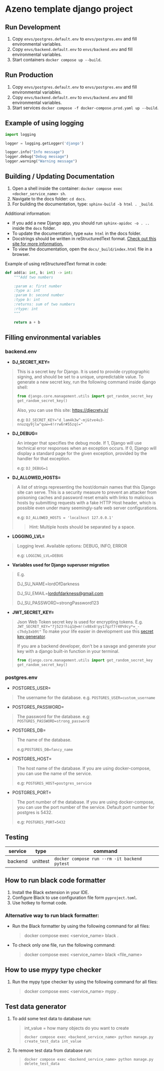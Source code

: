 # Azeno template django project

## Run Development

1. Copy `envs/postgres.default.env` to `envs/postgres.env` and fill environmental variables.
2. Copy `envs/backend.default.env` to `envs/backend.env` and fill environmental variables.
3. Start containers `docker compose up --build`.

## Run Production

1. Copy `envs/postgres.default.env` to `envs/postgres.env` and fill environmental variables.
2. Copy `envs/backend.default.env` to `envs/backend.env` and fill environmental variables.
3. Start services `docker compose -f docker-compose.prod.yaml up --build`.


## Example of using logging
```python
import logging

logger = logging.getLogger('django')

logger.info("Info message")
logger.debug("Debug message")
logger.warning("Warning message")
```

## Building / Updating Documentation

1. Open a shell inside the container: `docker compose exec <docker_service_name> sh`.
2. Navigate to the docs folder: `cd docs`.
3. For building the documentation, type: `sphinx-build -b html . _build`.

Additional information:
- If you add a new Django app, you should run `sphinx-apidoc -o . ..` inside the `docs` folder.
- To update the documentation, type `make html` in the docs folder. 
- Docstrings should be written in reStructuredText format. [Check out this site for more information.](https://docutils.sourceforge.io/rst.html)
- To view the documentation, open the `docs/_build/index.html` file in a browser.

Example of using reStructuredText format in code:
```python
def add(a: int, b: int) -> int:
    """Add two numbers

    :param a: first number
    :type a: int
    :param b: second number
    :type b: int
    :returns: sum of two numbers
    :rtype: int
    """

    return a + b
```

## Filling environmental variables

### backend.env

* **DJ_SECRET_KEY=**
 
>This is a secret key for Django. It is used to provide cryptographic signing, and should be set to a unique, unpredictable value.
>To generate a new secret key, run the following command inside django shell:
>```python
>from django.core.management.utils import get_random_secret_key
>get_random_secret_key()
>```
>
>Also, you can use this site: https://djecrety.ir/
>
>e.g:
>`DJ_SECRET_KEY="d_lam4k3w^-mj&tve4u3-nnuzqy9jlw^quw=4!rrw6r#55zq(="`

* **DJ_DEBUG=**
 
>An integer that specifies the debug mode.
>If 1, Django will use technical error responses when an exception occurs.
>If 0, Django will display a standard page for the given exception, provided by the handler for that exception.
>
>e.g:
>`DJ_DEBUG=1`

* **DJ_ALLOWED_HOSTS=**
 
>A list of strings representing the host/domain names that this Django site can serve.
>This is a security measure to prevent an attacker from poisoning caches and password reset emails with links to malicious hosts by submitting requests with a fake HTTP Host header, which is possible even under many seemingly-safe web server configurations.
>
>e.g:
>`DJ_ALLOWED_HOSTS = 'localhost 127.0.0.1'`
>
>>Hint: Multiple hosts should be separated by a space.

* **LOGGING_LVL=**
 
>Logging level. 
>Available options: DEBUG, INFO, ERROR
>
>e.g:
>`LOGGING_LVL=DEBUG`

* **Variables used for Django superuser migration**

>E.g.
>
>DJ_SU_NAME=lordOfDarkness 
> 
>DJ_SU_EMAIL=lordofdarkness@gmail.com
> 
>DJ_SU_PASSWORD=strongPassword123

 
* **JWT_SECRET_KEY=**

>Json Web Token secret key is used for encrypting tokens.
>E.g. `JWT_SECRET_KEY="7j523!hiq1@=m!(v88x8!py17qzf7r40%9cy*=_-c7hdy3xb9t"`
>To make your life easier in development use this [secret key generator](https://djecrety.ir/).
>
>If you are a backend developer, don't be a savage and generate your key with a django built-in function in your terminal.
>
>```python
>from django.core.management.utils import get_random_secret_key
>get_random_secret_key()
>```

### postgres.env

* POSTGRES_USER=

>The username for the database.
>e.g.
>`POSTGRES_USER=custom_username`
    
* POSTGRES_PASSWORD=

>The password for the database.
>e.g:
>`POSTGRES_PASSWORD=strong_password`
    
* POSTGRES_DB=

>The name of the database.
>
>e.g:`POSTGRES_DB=fancy_name`
    
* POSTGRES_HOST=

>The host name of the database.
>If you are using docker-compose, you can use the name of the service.
>
>e.g:
>`POSTGRES_HOST=postgres_service`
    
* POSTGRES_PORT=

>The port number of the database.
>If you are using docker-compose, you can use the port number of the service.
>Default port number for postgres is 5432.
>
>e.g: `POSTGRES_PORT=5432`

## Testing

| service | type       | command                                            |
|---------|------------|----------------------------------------------------|
| backend | unittest   | `docker compose run --rm -it backend pytest`       |


## How to run black code formatter

1. Install the Black extension in your IDE.
2. Configure Black to use configuration file form `pyproject.toml`.
3. Use hotkey to format code.

### Alternative way to run black formatter: 
 
- Run the Black formatter by using the following command for all files:
    > docker compose exec <service_name> black .

- To check only one file, run the following command:
    > docker compose exec <service_name> black <file_name>
  
## How to use mypy type checker
1. Run the mypy type checker by using the following command for all files:
    > docker compose exec <service_name> mypy .
   > 

## Test data generator
1. To add some test data to database run:
    > int_value = how many objects do you want to create
    > 
    >`docker compose exec <backend_service_name> python manage.py create_test_data int_value `

2. To remove test data from database run:
    > `docker compose exec <backend_service_name> python manage.py delete_test_data`
